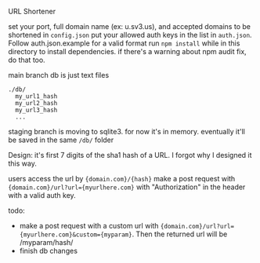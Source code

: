 URL Shortener

set your port, full domain name (ex: u.sv3.us), and accepted domains to be shortened in `config.json`
put your allowed auth keys in the list in `auth.json`. Follow auth.json.example for a valid format
run `npm install` while in this directory to install dependencies. if there's a warning about npm audit fix, do that too.

main branch db is just text files
```
./db/
  my_url1_hash
  my_url2_hash
  my_url3_hash
  ...
```
staging branch is moving to sqlite3. for now it's in memory. eventually it'll be saved in the same `/db/` folder

Design:
it's first 7 digits of the sha1 hash of a URL. I forgot why I designed it this way.

users access the url by `{domain.com}/{hash}`
make a post request with `{domain.com}/url?url={myurlhere.com}` with "Authorization" in the header with a valid auth key.

todo:
- make a post request with a custom url with `{domain.com}/url?url={myurlhere.com}&custom={myparam}`. Then the returned url will be /myparam/hash/
- finish db changes 
